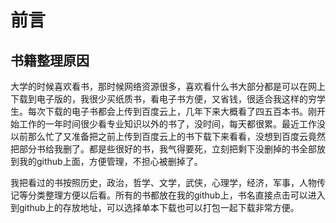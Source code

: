 # 前言

## 书籍整理原因

大学的时候喜欢看书，那时候网络资源很多，喜欢看什么书大部分都是可以在网上下载到电子版的，我很少买纸质书，看电子书方便，又省钱，很适合我这样的穷学生。每次下载的电子书都会上传到百度云上，几年下来大概看了四五百本书。刚开始工作的一年时间很少看专业知识以外的书了，没时间，每天都很累。最近工作没以前那么忙了又准备把之前上传到百度云上的书下载下来看看，没想到百度云竟然把部分书给我删了。都是些很好的书，我气得要死，立刻把剩下没删掉的书全部放到我的github上面，方便管理，不担心被删掉了。

我把看过的书按照历史，政治，哲学、文学，武侠，心理学，经济，军事，人物传记等分类整理方便以后看。所有的书都放在我的github上，书名直接点击可以进入到github上的存放地址，可以选择单本下载也可以打包一起下载非常方便。

